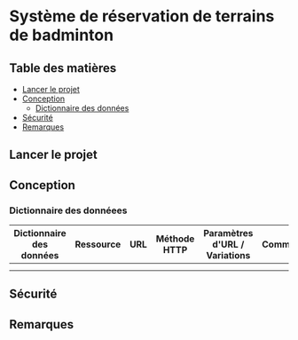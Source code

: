 # Système de réservation de terrains de badminton

## Table des matières
- [Lancer le projet](#lancer-le-projet)
- [Conception](#conception)
    - [Dictionnaire des données](#dictionnaire-des-donnéees)
- [Sécurité](#sécurité)
- [Remarques](#remarques)

## Lancer le projet
## Conception
### Dictionnaire des donnéees

| Dictionnaire des données | Ressource | URL | Méthode HTTP   | Paramètres d'URL / Variations | Commentaires |
|--------------------------|-----------|-----|----------------|-------------------------------|--------------|
|                          |           |     |                |                               |              |
|                          |           |     |                |                               |              |

## Sécurité
## Remarques